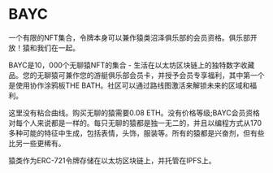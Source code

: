 # BAYC

一个有限的NFT集合，令牌本身可以兼作猿类沼泽俱乐部的会员资格。俱乐部开放！猿和我们在一起。

BAYC是10，000个无聊猿NFT的集合 - 生活在以太坊区块链上的独特数字收藏品。您的无聊猿可兼作您的游艇俱乐部会员卡，并授予会员专享福利，其中第一个是使用协作涂鸦板THE BATH。社区可以通过路线图激活来解锁未来的区域和福利。

这里没有粘合曲线。购买无聊的猿需要0.08 ETH。没有价格等级;BAYC会员资格对每个人来说都是一样的。每只无聊的猿都是独一无二的，并且以编程方式从170多种可能的特征中生成，包括表情，头饰，服装等。所有的猿都是兴奋剂，但有些比另一些更稀有。

猿类作为ERC-721令牌存储在以太坊区块链上，并托管在IPFS上。
